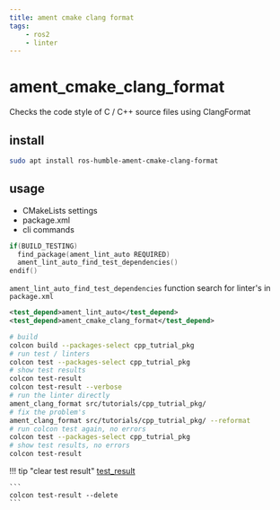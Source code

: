 ```yaml
---
title: ament cmake clang format
tags:
    - ros2
    - linter
---
```


# ament_cmake_clang_format

Checks the code style of C / C++ source files using ClangFormat

## install 

```bash
sudo apt install ros-humble-ament-cmake-clang-format
```

## usage
- CMakeLists settings
- package.xml
- cli commands


```cpp title="CMakeLists.txt"
if(BUILD_TESTING)
  find_package(ament_lint_auto REQUIRED)
  ament_lint_auto_find_test_dependencies()
endif()
```

`ament_lint_auto_find_test_dependencies` function search for linter's in `package.xml`

```xml title="package.xml"
<test_depend>ament_lint_auto</test_depend>
<test_depend>ament_cmake_clang_format</test_depend>
```

```bash
# build
colcon build --packages-select cpp_tutrial_pkg 
# run test / linters
colcon test --packages-select cpp_tutrial_pkg 
# show test results
colcon test-result
colcon test-result --verbose
# run the linter directly
ament_clang_format src/tutorials/cpp_tutrial_pkg/
# fix the problem's
ament_clang_format src/tutorials/cpp_tutrial_pkg/ --reformat
# run colcon test again, no errors
colcon test --packages-select cpp_tutrial_pkg 
# show test results, no errors
colcon test-result
```

!!! tip "clear test result"
    [test_result](https://colcon.readthedocs.io/en/released/reference/verb/test-result.html)

    ```
    colcon test-result --delete
    ```

     

